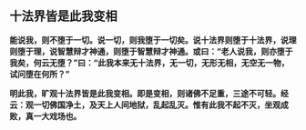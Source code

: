 ##  十法界皆是此我变相

**能说我，则不堕于一切。说一切，则我堕于一切矣。说十法界则堕于十法界，说理则堕于理，说智慧辩才神通，则堕于智慧辩才神通。或曰：“老人说我，则亦堕于我矣，何云无堕？”曰：“此我本来无十法界，无一切，无形无相，无空无一物，试问堕在何所？”**

**明此我，旷观十法界皆是此我变相。即是变相，则诸佛不足重，三途不可轻。经云：观一切佛国净土，及天上人间地狱，乱起乱灭。惟有此我不起不灭，坐观成败，真一大戏场也。**

